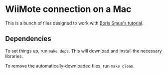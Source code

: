 WiiMote connection on a Mac
===========================

This is a bunch of files designed to work with [Boris Smus's tutorial].

Dependencies
------------
To set things up, run `make deps`. This will download and install the necessary libraries.

To remove the automatically-downloaded files, run `make clean`.

[Boris Smus's tutorial]: http://smus.com/prototyping-wii-remote-python/
